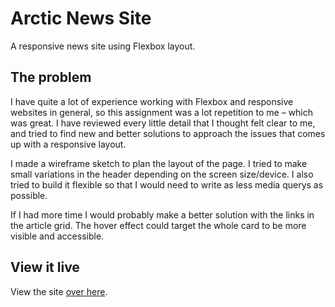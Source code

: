 # Arctic News Site

A responsive news site using Flexbox layout.

## The problem

I have quite a lot of experience working with Flexbox and responsive websites in general, so this assignment was a lot repetition to me – which was great. I have reviewed every little detail that I thought felt clear to me, and tried to find new and better solutions to approach the issues that comes up with a responsive layout.

I made a wireframe sketch to plan the layout of the page. I tried to make small variations in the header depending on the screen size/device. I also tried to build it flexible so that I would need to write as less media querys as possible.

If I had more time I would probably make a better solution with the links in the article grid. The hover effect could target the whole card to be more visible and accessible.

## View it live
View the site [over here](vibrant-goldstine-d37706.netlify.com).
